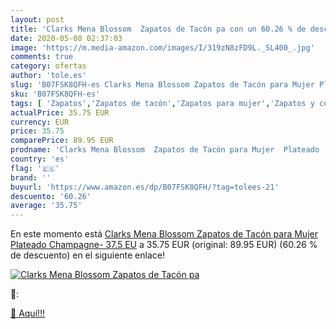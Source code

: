 ```yaml
---
layout: post
title: 'Clarks Mena Blossom  Zapatos de Tacón pa con un 60.26 % de descuento'
date: 2020-05-08 02:37:03
image: 'https://m.media-amazon.com/images/I/319zN8zFD9L._SL400_.jpg'
comments: true
category: ofertas
author: 'tole.es'
slug: 'B07FSK8QFH-es Clarks Mena Blossom Zapatos de Tacón para Mujer Plateado...'
sku: 'B07FSK8QFH-es'
tags: [ 'Zapatos','Zapatos de tacón','Zapatos para mujer','Zapatos y complementos','zapatos', ]
actualPrice: 35.75 EUR
currency: EUR
price: 35.75
comparePrice: 89.95 EUR
prodname: 'Clarks Mena Blossom  Zapatos de Tacón para Mujer  Plateado  Champagne-   37.5 EU'
country: 'es'
flag: '🇪🇸'
brand: ''
buyurl: 'https://www.amazon.es/dp/B07FSK8QFH/?tag=tolees-21'
descuento: '60.26'
average: '35.75'
---
```


En este momento está [Clarks Mena Blossom  Zapatos de Tacón para Mujer  Plateado  Champagne-   37.5 EU](https://www.amazon.es/dp/B07FSK8QFH/?tag=tolees-21) a 35.75 EUR (original: 89.95 EUR) (60.26 %  de descuento) en el siguiente enlace!

[![Clarks Mena Blossom  Zapatos de Tacón pa](https://m.media-amazon.com/images/I/319zN8zFD9L._SL400_.jpg)](https://www.amazon.es/dp/B07FSK8QFH/?tag=tolees-21)

🔎:


[🛒 Aquí!!!](https://www.amazon.es/dp/B07FSK8QFH/?tag=tolees-21)
